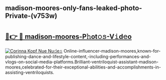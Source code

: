 ## madison-moores-only-fans​-leaked-photo​-Private-(v753w)


# <h2><a href="https://mediaupload.pro?title=madison-moores&ref=git">🔗👉 🔴 madison-moores-P𝚑ot𝚘𝚜-V𝚒d𝚎o</a></h2>

[![Corinna Kopf Nue Nu𝚍e𝚜](https://i.imgur.com/0qMVB7G.gif)](https://mediaupload.pro?title=madison-moores&ref=git)
Online-influencer-madison-moores,known-for-publishing-dance-and-lifestyle-content,-including-performances-and-vlogs-on-social-media-platforms.Brilliant-ventriloquist-assistant-madison-moores,celebrated-for-their-exceptional-abilities-and-accomplishments-in-assisting-ventriloquists.  
